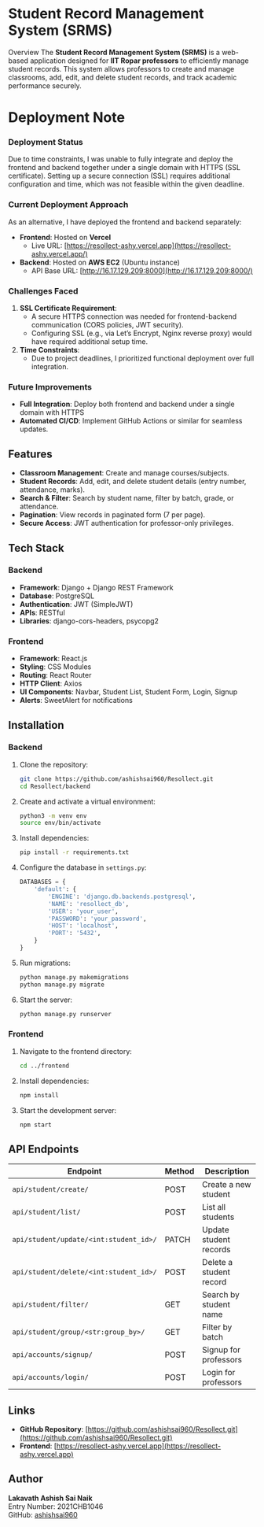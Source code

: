# Student Record Management System (SRMS)

Overview
The **Student Record Management System (SRMS)** is a web-based application designed for **IIT Ropar professors** to efficiently manage student records. This system allows professors to create and manage classrooms, add, edit, and delete student records, and track academic performance securely.

# Deployment Note

### Deployment Status

Due to time constraints, I was unable to fully integrate and deploy the frontend and backend together under a single domain with HTTPS (SSL certificate). Setting up a secure connection (SSL) requires additional configuration and time, which was not feasible within the given deadline.

### Current Deployment Approach

As an alternative, I have deployed the frontend and backend separately:

- **Frontend**: Hosted on **Vercel**
    - Live URL: [https://resollect-ashy.vercel.app](https://resollect-ashy.vercel.app/)
- **Backend**: Hosted on **AWS EC2** (Ubuntu instance)
    - API Base URL: [http://16.17.129.209:8000](http://16.17.129.209:8000/)

### Challenges Faced

1. **SSL Certificate Requirement**:
    - A secure HTTPS connection was needed for frontend-backend communication (CORS policies, JWT security).
    - Configuring SSL (e.g., via Let’s Encrypt, Nginx reverse proxy) would have required additional setup time.
2. **Time Constraints**:
    - Due to project deadlines, I prioritized functional deployment over full integration.

### Future Improvements

- **Full Integration**: Deploy both frontend and backend under a single domain with HTTPS
- **Automated CI/CD**: Implement GitHub Actions or similar for seamless updates.
  
## Features
- **Classroom Management**: Create and manage courses/subjects.
- **Student Records**: Add, edit, and delete student details (entry number, attendance, marks).
- **Search & Filter**: Search by student name, filter by batch, grade, or attendance.
- **Pagination**: View records in paginated form (7 per page).
- **Secure Access**: JWT authentication for professor-only privileges.

## Tech Stack
### Backend
- **Framework**: Django + Django REST Framework
- **Database**: PostgreSQL
- **Authentication**: JWT (SimpleJWT)
- **APIs**: RESTful
- **Libraries**: django-cors-headers, psycopg2

### Frontend
- **Framework**: React.js
- **Styling**: CSS Modules
- **Routing**: React Router
- **HTTP Client**: Axios
- **UI Components**: Navbar, Student List, Student Form, Login, Signup
- **Alerts**: SweetAlert for notifications

## Installation
### Backend
1. Clone the repository:
   ```bash
   git clone https://github.com/ashishsai960/Resollect.git
   cd Resollect/backend
   ```

2. Create and activate a virtual environment:
   ```bash
   python3 -m venv env
   source env/bin/activate
   ```

3. Install dependencies:
   ```bash
   pip install -r requirements.txt
   ```

4. Configure the database in `settings.py`:
   ```python
   DATABASES = {
       'default': {
           'ENGINE': 'django.db.backends.postgresql',
           'NAME': 'resollect_db',
           'USER': 'your_user',
           'PASSWORD': 'your_password',
           'HOST': 'localhost',
           'PORT': '5432',
       }
   }
   ```

5. Run migrations:
   ```bash
   python manage.py makemigrations
   python manage.py migrate
   ```

6. Start the server:
   ```bash
   python manage.py runserver
   ```

### Frontend
1. Navigate to the frontend directory:
   ```bash
   cd ../frontend
   ```

2. Install dependencies:
   ```bash
   npm install
   ```

3. Start the development server:
   ```bash
   npm start
   ```

## API Endpoints
| Endpoint | Method | Description |
|----------|--------|-------------|
| `api/student/create/` | POST | Create a new student |
| `api/student/list/` | POST | List all students |
| `api/student/update/<int:student_id>/` | PATCH | Update student records |
| `api/student/delete/<int:student_id>/` | POST | Delete a student record |
| `api/student/filter/` | GET | Search by student name |
| `api/student/group/<str:group_by>/` | GET | Filter by batch |
| `api/accounts/signup/` | POST | Signup for professors |
| `api/accounts/login/` | POST | Login for professors |


## Links
- **GitHub Repository**: [https://github.com/ashishsai960/Resollect.git](https://github.com/ashishsai960/Resollect.git)
- **Frontend**: [https://resollect-ashy.vercel.app](https://resollect-ashy.vercel.app)

## Author
**Lakavath Ashish Sai Naik**  
Entry Number: 2021CHB1046  
GitHub: [ashishsai960](https://github.com/ashishsai960)
